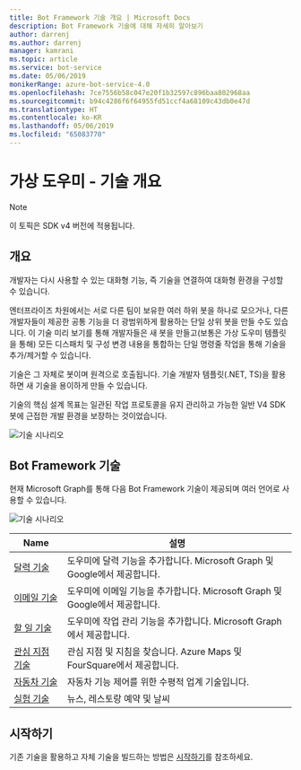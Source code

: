 ```yaml
---
title: Bot Framework 기술 개요 | Microsoft Docs
description: Bot Framework 기술에 대해 자세히 알아보기
author: darrenj
ms.author: darrenj
manager: kamrani
ms.topic: article
ms.service: bot-service
ms.date: 05/06/2019
monikerRange: azure-bot-service-4.0
ms.openlocfilehash: 7ce7556b58c047e20f1b32597c896baa802968aa
ms.sourcegitcommit: b94c4286f6f64955fd51ccf4a68109c43db0e47d
ms.translationtype: HT
ms.contentlocale: ko-KR
ms.lasthandoff: 05/06/2019
ms.locfileid: "65083770"
---
```

# <a name="virtual-assistant---skills-overview"></a>가상 도우미 - 기술 개요

> [!NOTE]
> 이 토픽은 SDK v4 버전에 적용됩니다. 

## <a name="overview"></a>개요

개발자는 다시 사용할 수 있는 대화형 기능, 즉 기술을 연결하여 대화형 환경을 구성할 수 있습니다.

엔터프라이즈 차원에서는 서로 다른 팀이 보유한 여러 하위 봇을 하나로 모으거나, 다른 개발자들이 제공한 공통 기능을 더 광범위하게 활용하는 단일 상위 봇을 만들 수도 있습니다. 이 기술 미리 보기를 통해 개발자들은 새 봇을 만들고(보통은 가상 도우미 템플릿을 통해) 모든 디스패치 및 구성 변경 내용을 통합하는 단일 명령줄 작업을 통해 기술을 추가/제거할 수 있습니다.     

기술은 그 자체로 봇이며 원격으로 호출됩니다. 기술 개발자 템플릿(.NET, TS)을 활용하면 새 기술을 용이하게 만들 수 있습니다.

기술의 핵심 설계 목표는 일관된 작업 프로토콜을 유지 관리하고 가능한 일반 V4 SDK 봇에 근접한 개발 환경을 보장하는 것이었습니다. 

![기술 시나리오](./media/enterprise-template/skills-scenarios.png)

## <a name="bot-framework-skills"></a>Bot Framework 기술

현재 Microsoft Graph를 통해 다음 Bot Framework 기술이 제공되며 여러 언어로 사용할 수 있습니다.

![기술 시나리오](./media/enterprise-template/skills-at-build.png)

| Name | 설명 |
| ---- | ----------- |
|[달력 기술](https://github.com/Microsoft/AI/blob/master/docs/reference/skills/productivity-calendar.md)|도우미에 달력 기능을 추가합니다. Microsoft Graph 및 Google에서 제공합니다.|
|[이메일 기술](https://github.com/Microsoft/AI/blob/master/docs/reference/skills/productivity-email.md)|도우미에 이메일 기능을 추가합니다. Microsoft Graph 및 Google에서 제공합니다.|
|[할 일 기술](https://github.com/Microsoft/AI/blob/master/docs/reference/skills/productivity-todo.md)|도우미에 작업 관리 기능을 추가합니다. Microsoft Graph에서 제공합니다.|
|[관심 지점 기술](https://github.com/Microsoft/AI/blob/master/docs/reference/skills/productivity-pointofinterest.md)|관심 지점 및 지침을 찾습니다. Azure Maps 및 FourSquare에서 제공합니다.|
|[자동차 기술](https://github.com/Microsoft/AI/blob/master/docs/reference/skills/automotive.md)|자동차 기능 제어를 위한 수평적 업계 기술입니다.|
|[실험 기술](https://github.com/Microsoft/AI/blob/master/docs/reference/skills/experimental.md)|뉴스, 레스토랑 예약 및 날씨|

## <a name="getting-started"></a>시작하기

기존 기술을 활용하고 자체 기술을 빌드하는 방법은 [시작하기](https://github.com/Microsoft/AI/tree/master/docs#tutorials)를 참조하세요.
